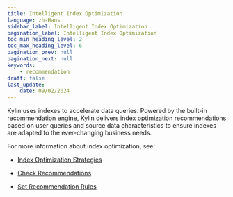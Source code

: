 ```yaml
---
title: Intelligent Index Optimization
language: zh-Hans
sidebar_label: Intelligent Index Optimization
pagination_label: Intelligent Index Optimization
toc_min_heading_level: 2
toc_max_heading_level: 6
pagination_prev: null
pagination_next: null
keywords:
    - recommendation
draft: false
last_update:
    date: 09/02/2024
---
```


Kylin uses indexes to accelerate data queries. Powered by the built-in recommendation engine, Kylin delivers index optimization recommendations based on user queries and source data characteristics to ensure indexes are adapted to the ever-changing business needs.   

For more information about index optimization, see: 

- [Index Optimization Strategies](../index_optimization.md)

- [Check Recommendations](review_index.md)

- [Set Recommendation Rules](../rule_setting.md)

